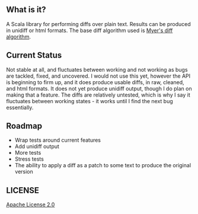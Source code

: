 ## What is it?

A Scala library for performing diffs over plain text. Results can be produced in unidiff or html formats. The base 
diff algorithm used is [Myer's diff algorithm](http://www.xmailserver.org/diff2.pdf).

## Current Status

Not stable at all, and fluctuates between working and not working as bugs are tackled, fixed, and uncovered.
I would not use this yet, however the API is beginning to firm up, and it does produce usable diffs, in raw, cleaned,
and html formats. It does not yet produce unidiff output, though I do plan on making that a feature. The diffs
are relatively untested, which is why I say it fluctuates between working states - it works until I find the next
bug essentially.

## Roadmap

- Wrap tests around current features
- Add unidiff output
- More tests
- Stress tests
- The ability to apply a diff as a patch to some text to produce the original version

## LICENSE

[Apache License 2.0](http://www.apache.org/licenses/LICENSE-2.0)
